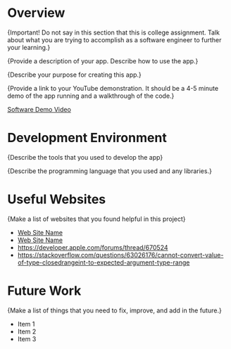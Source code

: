 # Overview

{Important!  Do not say in this section that this is college assignment.  Talk about what you are trying to accomplish as a software engineer to further your learning.}

{Provide a description of your app.  Describe how to use the app.}

{Describe your purpose for creating this app.}

{Provide a link to your YouTube demonstration.  It should be a 4-5 minute demo of the app running and a walkthrough of the code.}

[Software Demo Video](http://youtube.link.goes.here)

# Development Environment

{Describe the tools that you used to develop the app}

{Describe the programming language that you used and any libraries.}

# Useful Websites

{Make a list of websites that you found helpful in this project}
* [Web Site Name](http://url.link.goes.here)
* [Web Site Name](http://url.link.goes.here)
* https://developer.apple.com/forums/thread/670524
* https://stackoverflow.com/questions/63026176/cannot-convert-value-of-type-closedrangeint-to-expected-argument-type-range

# Future Work

{Make a list of things that you need to fix, improve, and add in the future.}
* Item 1
* Item 2
* Item 3
